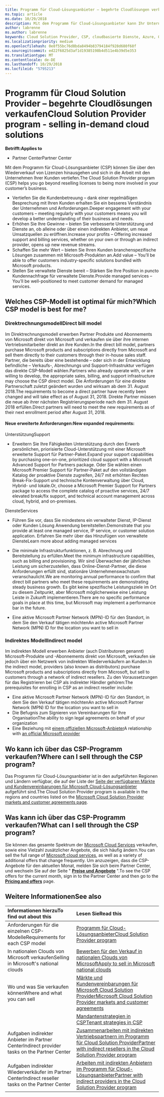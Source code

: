 ```yaml
---
title: Programm für Cloud-Lösungsanbieter – begehrte Cloudlösungen verkaufen | Partner Center
ms.topic: article
ms.date: 10/29/2018
description: Mit dem Programm für Cloud-Lösungsanbieter kann Ihr Unternehmen mit neuem Expertenwissen und neuem Kunden wachsen.
author: labrenne
ms.author: labrenne
keywords: Cloud Solution Provider, CSP, cloudbasierte Dienste, Azure, Office365, Dynamics, CSP-Partner im CSP, direkte Partner, direkter CSP-Partner, indirekter CSP-Händler, direkter CSP, indirekter CSP, direktes Modell, indirektes Modell, indirekter Händler, indirekter Anbieter, Anbieter, Verteiler, Cloud Solution Provider-Programm
ms.localizationpriority: medium
ms.openlocfilehash: 0e8f55bc76d8bda8494b83794184f928d680f68f
ms.sourcegitcommit: ed22f6825d3af1d19385198b4d511e4b39d5e353
ms.translationtype: MT
ms.contentlocale: de-DE
ms.lasthandoff: 10/29/2018
ms.locfileid: "5795213"
---
```

# <a name="cloud-solution-provider-program---selling-in-demand-cloud-solutions"></a><span data-ttu-id="b674c-104">Programm für Cloud Solution Provider – begehrte Cloudlösungen verkaufen</span><span class="sxs-lookup"><span data-stu-id="b674c-104">Cloud Solution Provider program - selling in-demand cloud solutions</span></span> 

**<span data-ttu-id="b674c-105">Betrifft:</span><span class="sxs-lookup"><span data-stu-id="b674c-105">Applies to</span></span>**

-  <span data-ttu-id="b674c-106">Partner Center</span><span class="sxs-lookup"><span data-stu-id="b674c-106">Partner Center</span></span>

<span data-ttu-id="b674c-107">Mit dem Programm für Cloud-Lösungsanbieter (CSP) können Sie über den Wiederverkauf von Lizenzen hinausgehen und sich in die Arbeit mit den Unternehmen Ihrer Kunden vertiefen.</span><span class="sxs-lookup"><span data-stu-id="b674c-107">The Cloud Solution Provider program (CSP) helps you go beyond reselling licenses to being more involved in your customer’s business.</span></span>
 
- <span data-ttu-id="b674c-108">Vertiefen Sie die Kundenbetreuung – dank einer regelmäßigen Besprechung mit Ihren Kunden erhalten Sie ein besseres Verständnis der Unternehmen und Anforderungen.</span><span class="sxs-lookup"><span data-stu-id="b674c-108">Deeper engagement with your customers – meeting regularly with your customers means you will develop a better understanding of their business and needs.</span></span>
- <span data-ttu-id="b674c-109">Erhöhen Sie Ihre Gewinne – bieten Sie verbesserte Unterstützung und Dienste an, ob alleine oder über einen indirekten Anbieter, um neue Umsatzquellen zu eröffnen.</span><span class="sxs-lookup"><span data-stu-id="b674c-109">Increase your profits – Offering increased support and billing services, whether on your own or through an indirect provider, opens up new revenue streams.</span></span>  
- <span data-ttu-id="b674c-110">Schaffen Sie mehr Wert – bieten Sie Ihren Kunden branchenspezifische Lösungen zusammen mit Microsoft-Produkten an.</span><span class="sxs-lookup"><span data-stu-id="b674c-110">Add value – You’ll be able to offer customers industry-specific solutions bundled with Microsoft products.</span></span>
- <span data-ttu-id="b674c-111">Stellen Sie verwaltete Dienste bereit – Stärken Sie Ihre Position in puncto Kundennachfrage für verwaltete Dienste.</span><span class="sxs-lookup"><span data-stu-id="b674c-111">Provide managed services – You’ll be well-positioned to meet customer demand for managed services.</span></span> 

## <a name="which-csp-model-is-best-for-me"></a><span data-ttu-id="b674c-112">Welches CSP-Modell ist optimal für mich?</span><span class="sxs-lookup"><span data-stu-id="b674c-112">Which CSP model is best for me?</span></span>

### <a name="direct-bill-model"></a><span data-ttu-id="b674c-113">Direktrechnungsmodell</span><span class="sxs-lookup"><span data-stu-id="b674c-113">Direct bill model</span></span>

 <span data-ttu-id="b674c-114">Im Direktrechnungsmodell erwerben Partner Produkte und Abonnements von Microsoft direkt von Microsoft und verkaufen sie über ihre internen Vertriebsmitarbeiter direkt an ihre Kunden.</span><span class="sxs-lookup"><span data-stu-id="b674c-114">In the direct bill model, partners purchase Microsoft products and subscriptions directly from Microsoft and sell them directly to their customers through their in-house sales staff.</span></span> <span data-ttu-id="b674c-115">Partner, die bereits über eine bestehende – oder sich in der Entwicklung befindliche – Verkaufs-, Abrechnungs und Support-Infrastruktur verfügen das direkte CSP-Modell wählen.</span><span class="sxs-lookup"><span data-stu-id="b674c-115">Partners who already operate with, or are willing to develop, the appropriate sales, billing, and support infrastructure may choose the CSP direct model.</span></span> <span data-ttu-id="b674c-116">Die Anforderungen für eine direkte Partnerschaft zuletzt geändert wurden und wirksam ab dem 31. August 2018.</span><span class="sxs-lookup"><span data-stu-id="b674c-116">The requirements to become a direct partner have recently been changed and will take effect as of August 31, 2018.</span></span> <span data-ttu-id="b674c-117">Direkte Partner müssen die neue ab ihrer nächsten Registrierungsperiode nach dem 31. August 2018 erfüllen.</span><span class="sxs-lookup"><span data-stu-id="b674c-117">Direct partners will need to meet the new requirements as of their next enrollment period after August 31, 2018.</span></span>


#### <a name="new-expanded-requirements"></a><span data-ttu-id="b674c-118">Neue erweiterte Anforderungen:</span><span class="sxs-lookup"><span data-stu-id="b674c-118">New expanded requirements:</span></span>

<span data-ttu-id="b674c-119">Unterstützung</span><span class="sxs-lookup"><span data-stu-id="b674c-119">Support</span></span>
- <span data-ttu-id="b674c-120">Erweitern Sie Ihre Fähigkeiten Unterstützung durch den Erwerb persönlichen, priorisierte Cloud-Unterstützung mit einer Microsoft erweiterte Support für Partner-Paket.</span><span class="sxs-lookup"><span data-stu-id="b674c-120">Expand your support capabilities by purchasing one-on-one, prioritized cloud support with a Microsoft Advanced Support for Partners package.</span></span> <span data-ttu-id="b674c-121">Oder Sie wählen einen Microsoft Premier Support für Partner-Paket auf den vollständigen Katalog der proaktive Dienste zugreifen, 24/7 mit erhöhten Rechten Break-Fix-Support und technische Kontenverwaltung über Cloud, Hybrid- und lokale.</span><span class="sxs-lookup"><span data-stu-id="b674c-121">Or, choose a Microsoft Premier Support for Partners package to access the complete catalog of proactive services, 24/7 elevated break/fix support, and technical account management across cloud, hybrid, and on-premises.</span></span> 

<span data-ttu-id="b674c-122">Dienste</span><span class="sxs-lookup"><span data-stu-id="b674c-122">Services</span></span>

- <span data-ttu-id="b674c-123">Führen Sie vor, dass Sie mindestens ein verwalteter Dienst, IP-Dienst oder Kunden Lösung Anwendung bereitstellen.</span><span class="sxs-lookup"><span data-stu-id="b674c-123">Demonstrate that you provide at least one managed service, IP service, or customer solution application.</span></span> <span data-ttu-id="b674c-124">Erfahren Sie mehr über das Hinzufügen von verwaltete Dienste</span><span class="sxs-lookup"><span data-stu-id="b674c-124">Learn more about adding managed services</span></span>

- <span data-ttu-id="b674c-125">Die minimale Infrastrukturfunktionen, z. B. Abrechnung und Bereitstellung zu erfüllen.</span><span class="sxs-lookup"><span data-stu-id="b674c-125">Meet the minimum infrastructure capabilities, such as billing and provisioning.</span></span>
<span data-ttu-id="b674c-126">Wir sind Überwachen der jährlichen Leistung um sicherzustellen, dass Online-Dienst-Partner, die diese Anforderungen erfüllt sind, stationäre Unternehmenswachstum veranschaulicht.</span><span class="sxs-lookup"><span data-stu-id="b674c-126">We are monitoring annual performance to confirm that direct bill partners who meet these requirements are demonstrating steady business growth.</span></span> <span data-ttu-id="b674c-127">Es gibt keine spezifische Leistungsziele im Ort zu diesem Zeitpunkt, aber Microsoft möglicherweise eine Leistung Leiste in Zukunft implementieren.</span><span class="sxs-lookup"><span data-stu-id="b674c-127">There are no specific performance goals in place at this time, but Microsoft may implement a performance bar in the future.</span></span> 

- <span data-ttu-id="b674c-128">Eine aktive Microsoft Partner Network (MPN)-ID für den Standort, in dem Sie den Verkauf tätigen möchten</span><span class="sxs-lookup"><span data-stu-id="b674c-128">An active Microsoft Partner Network (MPN) ID for the location you want to sell in</span></span>


### <a name="indirect-model"></a><span data-ttu-id="b674c-129">Indirektes Modell</span><span class="sxs-lookup"><span data-stu-id="b674c-129">Indirect model</span></span>

<span data-ttu-id="b674c-130">Im indirekten Modell erwerben Anbieter (auch Distributoren genannt) Microsoft-Produkte und -Abonnements direkt von Microsoft, verkaufen sie jedoch über ein Netzwerk von indirekten Wiederverkäufern an Kunden.</span><span class="sxs-lookup"><span data-stu-id="b674c-130">In the indirect model, providers (also known as distributors) purchase Microsoft products and subscriptions directly from Microsoft, but sell to customers through a network of indirect resellers.</span></span> <span data-ttu-id="b674c-131">Zu den Voraussetzungen für das Registrieren bei CSP als indirekter Händler gehören:</span><span class="sxs-lookup"><span data-stu-id="b674c-131">The prerequisites for enrolling in CSP as an indirect reseller include:</span></span>

- <span data-ttu-id="b674c-132">Eine aktive Microsoft Partner Network (MPN)-ID für den Standort, in dem Sie den Verkauf tätigen möchten</span><span class="sxs-lookup"><span data-stu-id="b674c-132">An active Microsoft Partner Network (MPN) ID for the location you want to sell in</span></span>
- <span data-ttu-id="b674c-133"> Die Befugnis zum Signieren von Vereinbarungen für Ihre Organisation</span><span class="sxs-lookup"><span data-stu-id="b674c-133">The ability to sign legal agreements on behalf of your organization</span></span>
- <span data-ttu-id="b674c-134">Eine Beziehung mit [einem offiziellen Microsoft-Anbieter](https://partnercenter.microsoft.com/partner/find-a-provider)</span><span class="sxs-lookup"><span data-stu-id="b674c-134">A relationship with [an official Microsoft provider](https://partnercenter.microsoft.com/partner/find-a-provider)</span></span>


## <a name="where-can-i-sell-through-the-csp-program"></a><span data-ttu-id="b674c-135">Wo kann ich über das CSP-Programm verkaufen?</span><span class="sxs-lookup"><span data-stu-id="b674c-135">Where can I sell through the CSP program?</span></span>

<span data-ttu-id="b674c-136">Das Programm für Cloud-Lösungsanbieter ist in den aufgeführten Regionen und Ländern verfügbar, die auf der Liste der [Seite der verfügbaren Märkte und Kundenvereinbarungen für Microsoft Cloud-Lösungsanbieter](agreements.md) aufgeführt sind.</span><span class="sxs-lookup"><span data-stu-id="b674c-136">The Cloud Solution Provider program is available in the regions and countries listed on the [Microsoft Cloud Solution Provider markets and customer agreements page](agreements.md).</span></span>  

## <a name="what-can-i-sell-through-the-csp-program"></a><span data-ttu-id="b674c-137">Was kann ich über das CSP-Programm verkaufen?</span><span class="sxs-lookup"><span data-stu-id="b674c-137">What can I sell through the CSP program?</span></span>

<span data-ttu-id="b674c-138">Sie können das gesamte Spektrum der [Microsoft Cloud Services](https://partner.microsoft.com/cloud-solution-provider/products-and-services) verkaufen, sowie eine Vielzahl zusätzlicher Angebote, die sich häufig ändern.</span><span class="sxs-lookup"><span data-stu-id="b674c-138">You can sell the full range of [Microsoft cloud services](https://partner.microsoft.com/cloud-solution-provider/products-and-services), as well as a variety of additional offers that change frequently.</span></span> <span data-ttu-id="b674c-139">Um anzuzeigen, dass die CSP-Angebote für den aktuellen Monat, melden Sie sich beim Partner Center, und wechseln Sie auf der Seite " [**Preise und Angebote**](https://partnercenter.microsoft.com/pcv/sales) ".</span><span class="sxs-lookup"><span data-stu-id="b674c-139">To see the CSP offers for the current month, sign in to the Partner Center and then go to the [**Pricing and offers**](https://partnercenter.microsoft.com/pcv/sales) page.</span></span>

## <a name="see-also"></a><span data-ttu-id="b674c-140">Weitere Informationen</span><span class="sxs-lookup"><span data-stu-id="b674c-140">See also</span></span> 


|**<span data-ttu-id="b674c-141">Informationen hierzu</span><span class="sxs-lookup"><span data-stu-id="b674c-141">To find out about this</span></span>**   |**<span data-ttu-id="b674c-142">Lesen Sie</span><span class="sxs-lookup"><span data-stu-id="b674c-142">Read this</span></span>**   |
|:---------------------------|:--------------------|
|<span data-ttu-id="b674c-143">Anforderungen für die einzelnen CSP-Modelle</span><span class="sxs-lookup"><span data-stu-id="b674c-143">Requirements for each CSP model</span></span>   | [<span data-ttu-id="b674c-144">Programm für Cloud-Lösungsanbieter</span><span class="sxs-lookup"><span data-stu-id="b674c-144">Cloud Solution Provider program</span></span>](https://partnercenter.microsoft.com/partner/cloud-solution-provider)|
|<span data-ttu-id="b674c-145">In nationalen Clouds von Microsoft verkaufen</span><span class="sxs-lookup"><span data-stu-id="b674c-145">Selling in Microsoft's national clouds</span></span>   | [<span data-ttu-id="b674c-146">Bewerben für den Verkauf in nationalen Clouds von Microsoft</span><span class="sxs-lookup"><span data-stu-id="b674c-146">Apply to sell in Microsoft national clouds</span></span>](csp-national-clouds-overview.md)|
|<span data-ttu-id="b674c-147">Wo und was Sie verkaufen können</span><span class="sxs-lookup"><span data-stu-id="b674c-147">Where and what you can sell</span></span>   |[<span data-ttu-id="b674c-148">Märkte und Kundenvereinbarungen für Microsoft Cloud Solution Provider</span><span class="sxs-lookup"><span data-stu-id="b674c-148">Microsoft Cloud Solution Provider markets and customer agreements</span></span>](agreements.md)|
|  | [<span data-ttu-id="b674c-149">Mandantenstrategien in CSP</span><span class="sxs-lookup"><span data-stu-id="b674c-149">Tenant strategies in CSP</span></span>](regional-authorization-overview.md)
|<span data-ttu-id="b674c-150">Aufgaben indirekter Anbieter im Partner Center</span><span class="sxs-lookup"><span data-stu-id="b674c-150">Indirect provider tasks on the Partner Center</span></span>  |[<span data-ttu-id="b674c-151">Zusammenarbeiten mit indirekten Vertriebspartnern im Programm für Cloud Solution Provider</span><span class="sxs-lookup"><span data-stu-id="b674c-151">Partner with indirect resellers in the Cloud Solution Provider program</span></span>](indirect-provider-tasks-in-partner-center.md)|
|<span data-ttu-id="b674c-152">Aufgaben indirekter Wiederverkäufer im Partner Center</span><span class="sxs-lookup"><span data-stu-id="b674c-152">Indirect reseller tasks on the Partner Center</span></span>   |[<span data-ttu-id="b674c-153">Arbeiten mit indirekten Anbietern im Programm für Cloud-Lösungsanbieter</span><span class="sxs-lookup"><span data-stu-id="b674c-153">Partner with indirect providers in the Cloud Solution Provider program</span></span>](indirect-reseller-tasks-in-partner-center.md)|
